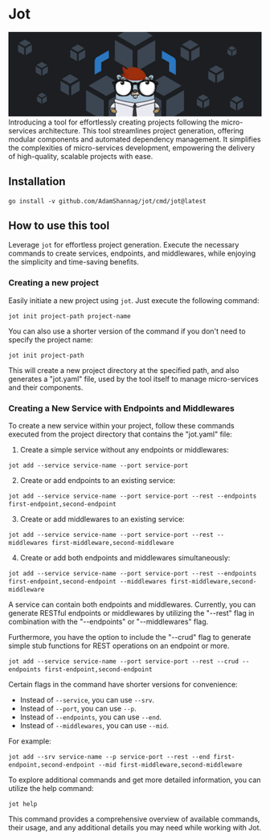 # Jot
<img alt="jot" src="assets/jot.png" />
Introducing a tool for effortlessly creating projects following the micro-services architecture. This tool streamlines project generation, offering modular components and automated dependency management. It simplifies the complexities of micro-services development, empowering the delivery of high-quality, scalable projects with ease.

## Installation

```
go install -v github.com/AdamShannag/jot/cmd/jot@latest
```

## How to use this tool

Leverage `jot` for effortless project generation. Execute the necessary commands to create services, endpoints, and middlewares, while enjoying the simplicity and time-saving benefits.

### Creating a new project

Easily initiate a new project using `jot`. Just execute the following command:

```
jot init project-path project-name
```

You can also use a shorter version of the command if you don't need to specify the project name:

```
jot init project-path
```

This will create a new project directory at the specified path, and also generates a "jot.yaml" file, used by the tool itself to manage micro-services and their components.

### Creating a New Service with Endpoints and Middlewares

To create a new service within your project, follow these commands executed from the project directory that contains the "jot.yaml" file:

1. Create a simple service without any endpoints or middlewares:

```
jot add --service service-name --port service-port
```

2. Create or add endpoints to an existing service:

```
jot add --service service-name --port service-port --rest --endpoints first-endpoint,second-endpoint
```

3. Create or add middlewares to an existing service:

```
jot add --service service-name --port service-port --rest --middlewares first-middleware,second-middleware
```

4. Create or add both endpoints and middlewares simultaneously:

```
jot add --service service-name --port service-port --rest --endpoints first-endpoint,second-endpoint --middlewares first-middleware,second-middleware
```

A service can contain both endpoints and middlewares. Currently, you can generate RESTful endpoints or middlewares by utilizing the "--rest" flag in combination with the "--endpoints" or "--middlewares" flag.

Furthermore, you have the option to include the "--crud" flag to generate simple stub functions for REST operations on an endpoint or more.

```
jot add --service service-name --port service-port --rest --crud --endpoints first-endpoint,second-endpoint
```

Certain flags in the command have shorter versions for convenience:

- Instead of `--service`, you can use `--srv`.
- Instead of `--port`, you can use `--p`.
- Instead of `--endpoints`, you can use `--end`.
- Instead of `--middlewares`, you can use `--mid`.

For example:

```
jot add --srv service-name --p service-port --rest --end first-endpoint,second-endpoint --mid first-middleware,second-middleware
```

To explore additional commands and get more detailed information, you can utilize the help command:

```
jot help
```

This command provides a comprehensive overview of available commands, their usage, and any additional details you may need while working with Jot.
